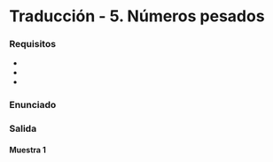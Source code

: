 # Traducción - 5. Números pesados

### Requisitos
- 
- 
- 

### Enunciado


### Salida


#### Muestra 1